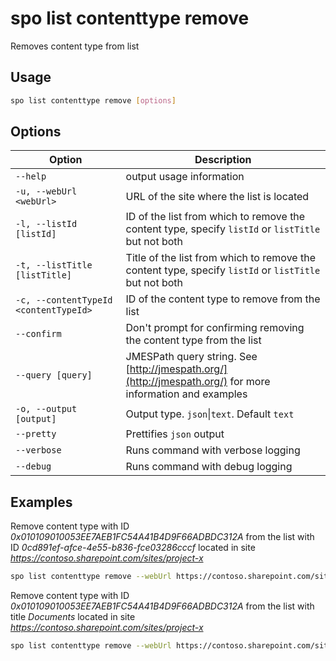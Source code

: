 # spo list contenttype remove

Removes content type from list

## Usage

```sh
spo list contenttype remove [options]
```

## Options

Option|Description
------|-----------
`--help`|output usage information
`-u, --webUrl <webUrl>`|URL of the site where the list is located
`-l, --listId [listId]`|ID of the list from which to remove the content type, specify `listId` or `listTitle` but not both
`-t, --listTitle [listTitle]`|Title of the list from which to remove the content type, specify `listId` or `listTitle` but not both
`-c, --contentTypeId <contentTypeId>`|ID of the content type to remove from the list
`--confirm`|Don't prompt for confirming removing the content type from the list
`--query [query]`|JMESPath query string. See [http://jmespath.org/](http://jmespath.org/) for more information and examples
`-o, --output [output]`|Output type. `json`&#x7c;`text`. Default `text`
`--pretty`|Prettifies `json` output
`--verbose`|Runs command with verbose logging
`--debug`|Runs command with debug logging

## Examples

Remove content type with ID _0x010109010053EE7AEB1FC54A41B4D9F66ADBDC312A_ from the list with ID _0cd891ef-afce-4e55-b836-fce03286cccf_ located in site _https://contoso.sharepoint.com/sites/project-x_

```sh
spo list contenttype remove --webUrl https://contoso.sharepoint.com/sites/project-x --listId 0cd891ef-afce-4e55-b836-fce03286cccf --contentTypeId 0x010109010053EE7AEB1FC54A41B4D9F66ADBDC312A
```

Remove content type with ID _0x010109010053EE7AEB1FC54A41B4D9F66ADBDC312A_ from the list with title _Documents_ located in site _https://contoso.sharepoint.com/sites/project-x_

```sh
spo list contenttype remove --webUrl https://contoso.sharepoint.com/sites/project-x --listTitle Documents --contentTypeId 0x010109010053EE7AEB1FC54A41B4D9F66ADBDC312A
```